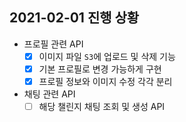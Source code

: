## 2021-02-01 진행 상황

- 프로필 관련 API
    - [x] 이미지 파일 `S3`에 업로드 및 삭제 기능
    - [x] 기본 프로필로 변경 가능하게 구현
    - [x] 프로필 정보와 이미지 수정 각각 분리
- 채팅 관련 API
    - [ ] 해당 챌린지 채팅 조회 및 생성 API